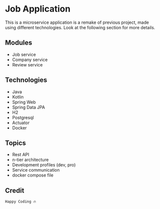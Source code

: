# Job Application

This is a microservice application is a remake of previous project, made using different technologies. Look at the following section for more details.

## Modules

* Job service
* Company service
* Review service

## Technologies 

* Java
* Kotlin
* Spring Web
* Spring Data JPA
* H2
* Postgresql
* Actuator
* Docker

## Topics

* Rest API
* n-tier architecture
* Development profiles (dev, pro)
* Service communication
* docker compose file

## Credit
 `Happy Coding 🔥`